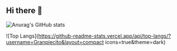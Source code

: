 ## Hi there 👋

![Anurag's GitHub stats](https://github-readme-stats.vercel.app/api?username=Granpiecito&show_icons=true&theme=dark)

![Top Langs](https://github-readme-stats.vercel.app/api/top-langs/?username=Granpiecito&layout=compact icons=true&theme=dark)


